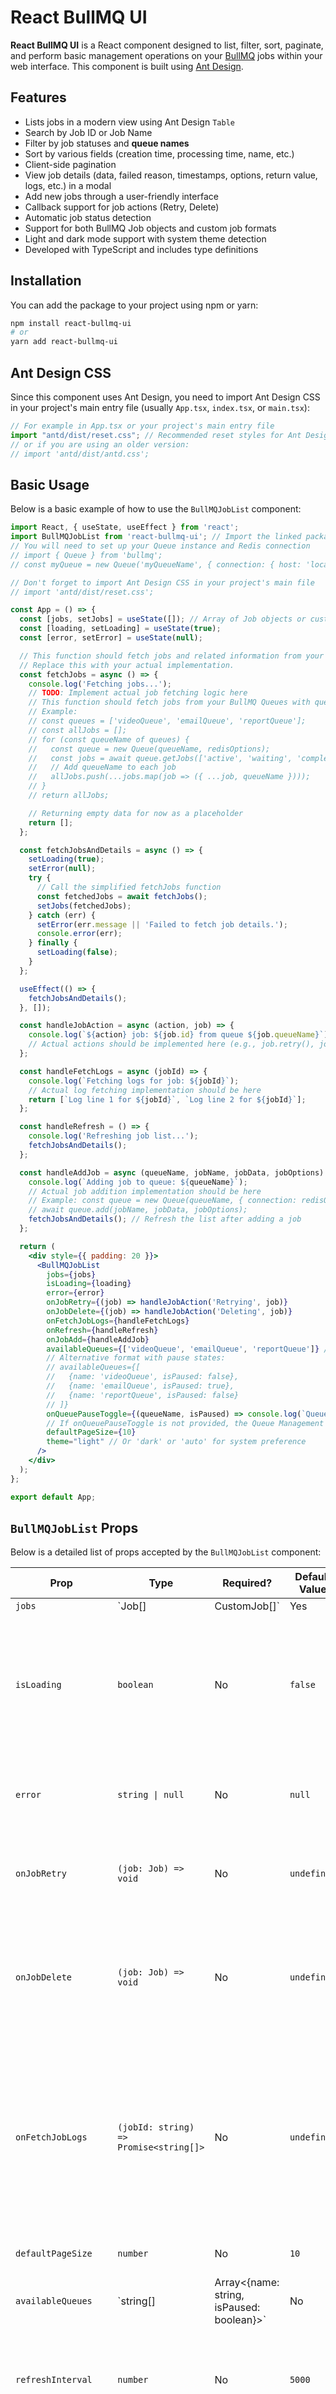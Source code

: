 # React BullMQ UI

**React BullMQ UI** is a React component designed to list, filter, sort, paginate, and perform basic management operations on your [BullMQ](https://bullmq.io/) jobs within your web interface. This component is built using [Ant Design](https://ant.design/).

## Features

- Lists jobs in a modern view using Ant Design `Table`
- Search by Job ID or Job Name
- Filter by job statuses and **queue names**
- Sort by various fields (creation time, processing time, name, etc.)
- Client-side pagination
- View job details (data, failed reason, timestamps, options, return value, logs, etc.) in a modal
- Add new jobs through a user-friendly interface
- Callback support for job actions (Retry, Delete)
- Automatic job status detection
- Support for both BullMQ Job objects and custom job formats
- Light and dark mode support with system theme detection
- Developed with TypeScript and includes type definitions

## Installation

You can add the package to your project using npm or yarn:

```bash
npm install react-bullmq-ui
# or
yarn add react-bullmq-ui
```

## Ant Design CSS

Since this component uses Ant Design, you need to import Ant Design CSS in your project's main entry file (usually `App.tsx`, `index.tsx`, or `main.tsx`):

```jsx
// For example in App.tsx or your project's main entry file
import "antd/dist/reset.css"; // Recommended reset styles for Ant Design v5+
// or if you are using an older version:
// import 'antd/dist/antd.css';
```

## Basic Usage

Below is a basic example of how to use the `BullMQJobList` component:

```jsx
import React, { useState, useEffect } from 'react';
import BullMQJobList from 'react-bullmq-ui'; // Import the linked package
// You will need to set up your Queue instance and Redis connection
// import { Queue } from 'bullmq';
// const myQueue = new Queue('myQueueName', { connection: { host: 'localhost', port: 6379 } });

// Don't forget to import Ant Design CSS in your project's main file
// import 'antd/dist/reset.css';

const App = () => {
  const [jobs, setJobs] = useState([]); // Array of Job objects or custom job data
  const [loading, setLoading] = useState(true);
  const [error, setError] = useState(null);

  // This function should fetch jobs and related information from your BullMQ Queues.
  // Replace this with your actual implementation.
  const fetchJobs = async () => {
    console.log('Fetching jobs...');
    // TODO: Implement actual job fetching logic here
    // This function should fetch jobs from your BullMQ Queues with queue info
    // Example: 
    // const queues = ['videoQueue', 'emailQueue', 'reportQueue'];
    // const allJobs = [];
    // for (const queueName of queues) {
    //   const queue = new Queue(queueName, redisOptions);
    //   const jobs = await queue.getJobs(['active', 'waiting', 'completed', 'failed', 'delayed']);
    //   // Add queueName to each job
    //   allJobs.push(...jobs.map(job => ({ ...job, queueName })));
    // }
    // return allJobs;

    // Returning empty data for now as a placeholder
    return [];
  };

  const fetchJobsAndDetails = async () => {
    setLoading(true);
    setError(null);
    try {
      // Call the simplified fetchJobs function
      const fetchedJobs = await fetchJobs();
      setJobs(fetchedJobs);
    } catch (err) {
      setError(err.message || 'Failed to fetch job details.');
      console.error(err);
    } finally {
      setLoading(false);
    }
  };

  useEffect(() => {
    fetchJobsAndDetails();
  }, []);

  const handleJobAction = async (action, job) => {
    console.log(`${action} job: ${job.id} from queue ${job.queueName}`);
    // Actual actions should be implemented here (e.g., job.retry(), job.remove())
  };

  const handleFetchLogs = async (jobId) => {
    console.log(`Fetching logs for job: ${jobId}`);
    // Actual log fetching implementation should be here
    return [`Log line 1 for ${jobId}`, `Log line 2 for ${jobId}`];
  };

  const handleRefresh = () => {
    console.log('Refreshing job list...');
    fetchJobsAndDetails();
  };

  const handleAddJob = async (queueName, jobName, jobData, jobOptions) => {
    console.log(`Adding job to queue: ${queueName}`);
    // Actual job addition implementation should be here
    // Example: const queue = new Queue(queueName, { connection: redisOptions }); 
    // await queue.add(jobName, jobData, jobOptions);
    fetchJobsAndDetails(); // Refresh the list after adding a job
  };

  return (
    <div style={{ padding: 20 }}>
      <BullMQJobList
        jobs={jobs}
        isLoading={loading}
        error={error}
        onJobRetry={(job) => handleJobAction('Retrying', job)}
        onJobDelete={(job) => handleJobAction('Deleting', job)}
        onFetchJobLogs={handleFetchLogs}
        onRefresh={handleRefresh}
        onJobAdd={handleAddJob}
        availableQueues={['videoQueue', 'emailQueue', 'reportQueue']} // Simple array of strings format
        // Alternative format with pause states:
        // availableQueues={[
        //   {name: 'videoQueue', isPaused: false},
        //   {name: 'emailQueue', isPaused: true},
        //   {name: 'reportQueue', isPaused: false}
        // ]}
        onQueuePauseToggle={(queueName, isPaused) => console.log(`Queue ${queueName} is now ${isPaused ? 'paused' : 'active'}`)}
        // If onQueuePauseToggle is not provided, the Queue Management modal will show queue states as read-only
        defaultPageSize={10}
        theme="light" // Or 'dark' or 'auto' for system preference
      />
    </div>
  );
};

export default App;
```

## `BullMQJobList` Props

Below is a detailed list of props accepted by the `BullMQJobList` component:

| Prop                  | Type                                   | Required? | Default Value | Description                                                                                                                                                                                       |
| --------------------- | -------------------------------------- | --------- | ------------- | ------------------------------------------------------------------------------------------------------------------------------------------------------------------------------------------------- |
| `jobs`                | `Job[] | CustomJob[]`                  | Yes       | -             | Array of BullMQ `Job` objects or custom job objects to display. Job states are automatically detected using the `status` field and queue names are taken from the `queueName` field in each job.   |
| `isLoading`           | `boolean`                              | No        | `false`       | Indicates if the job list is loading. Used for a general loading indicator when the entire list is empty or being updated.                                                                        |
| `error`               | `string \| null`                       | No        | `null`        | Displays an error message if an error occurs while loading jobs.                                                                                                                                  |
| `onJobRetry`          | `(job: Job) => void`                    | No        | `undefined`   | Callback invoked when a job is retried (via the "Retry" button).                                                                                                                                  |
| `onJobDelete`         | `(job: Job) => void`                   | No        | `undefined`   | Callback invoked when a job is deleted (via the "Delete" button). The `jobs` list is expected to be updated after this call.                                                                      |
| `onFetchJobLogs`      | `(jobId: string) => Promise<string[]>` | No        | `undefined`   | Asynchronous callback invoked to fetch job logs when the "Logs" tab is opened in the job detail modal. Takes `jobId` and should return a `Promise` resolving to an array of log strings.          |
| `defaultPageSize`     | `number`                               | No        | `10`          | Default number of jobs per page.                                                                                                                                                                  |
| `availableQueues` | `string[] | Array<{name: string, isPaused: boolean}>`  | No        | `undefined`   | List of queue names or queue objects to display in the queue filter dropdown. Two formats are supported: simple array of strings or array of objects with pause states. If not provided, queue names are derived from jobs.  |
| `refreshInterval`     | `number`                               | No        | `5000`        | Interval in milliseconds for auto refresh. This is used when auto refresh is enabled via the UI toggle.                                                                                           |
| `onRefresh`           | `() => void`                           | No        | `undefined`   | Callback invoked when the "Refresh" button is clicked or auto refresh occurs. When provided, a Refresh button and auto refresh toggle appear in the UI.                                           |
| `onJobAdd`            | `(queueName: string, jobName: string, jobData: any, jobOptions?: JobOptions) => Promise<void>` | No | `undefined` | Callback invoked when a new job is added via the "Add Job" button. When provided, a green Add Job button appears in the UI. |
| `onQueuePauseToggle`  | `(queueName: string, isPaused: boolean) => void` | No | `undefined` | Callback invoked when a queue's pause state is toggled via the Queue Management modal. When provided, switches are shown in the Queue Management modal to toggle queue states. If not provided, queue states are shown as read-only. |
| `theme`               | `'light' \| 'dark' \| 'auto'`          | No        | `'light'`     | Sets the theme for the component. 'light' for light mode, 'dark' for dark mode, or 'auto' to use the system preference. |

### Action Buttons Display Logic

The Actions column in the job list table is displayed conditionally:

- If none of the action handlers (`onJobRetry`, `onJobDelete`, `onFetchJobLogs`) are provided, the entire Actions column will be hidden.
- When at least one of these handlers is provided, the Actions column will be displayed.
- Each button within the Actions column is also conditionally displayed:
  - The "Details" button only appears when `onFetchJobLogs` is provided
  - The "Retry" button only appears when `onJobRetry` is provided
  - The "Delete" button only appears when `onJobDelete` is provided

This allows you to customize which actions are available to users without showing empty action columns or disabled buttons.

### Theme Support

BullMQJobList supports light and dark themes, as well as automatic system theme detection:

```jsx
// Light mode (default)
<BullMQJobList theme="light" {...otherProps} />

// Dark mode
<BullMQJobList theme="dark" {...otherProps} />

// Auto mode - uses the system preference
<BullMQJobList theme="auto" {...otherProps} />
```

The theme setting affects all UI components including the job table, modals, buttons, and other elements. When using 'auto' mode, the component will automatically switch between light and dark themes based on the user's system preferences.

### `JobOptions` Interface for `onJobAdd`

When using the `onJobAdd` prop, you can provide job options using the `JobOptions` interface:

```typescript
interface JobOptions {
  delay?: number;              // Delay before processing the job (in ms)
  attempts?: number;           // Number of attempts if job fails
  backoff?: number | {         // Backoff strategy for failed jobs
    type: string;              // Backoff type ("fixed" or "exponential")
    delay: number;             // Initial delay between retries (in ms)
  };
  lifo?: boolean;              // Add job to the right end of the queue (Last In, First Out)
  timeout?: number;            // Job timeout (in ms)
  priority?: number;           // Job priority (higher numbers = higher priority)
  removeOnComplete?: boolean | number | { 
    count: number;             // Maximum number of completed jobs to keep
    age: number;               // Maximum age in seconds of completed jobs to keep
  };
  removeOnFail?: boolean | number | { 
    count: number;             // Maximum number of failed jobs to keep
    age: number;               // Maximum age in seconds of failed jobs to keep
  };
  stackTraceLimit?: number;    // Limit stack trace size for errors
  repeat?: {
    pattern?: string;          // Cron pattern for recurring jobs
    count?: number;            // Number of times the job should repeat
    tz?: string;               // Timezone
    endDate?: Date | string | number; // End date for recurring jobs
    limit?: number;            // Maximum number of jobs to create
    every?: number;            // Repeat every n milliseconds
    cron?: string;             // Cron expression
  };
  jobId?: string;              // Custom job ID
}
```

Example of using `onJobAdd` with job options:

```javascript
const handleAddJob = async (queueName, jobName, jobData, jobOptions) => {
  // Example job options
  const options = {
    delay: 5000,           // 5 second delay
    attempts: 3,           // Retry 3 times if failed
    removeOnComplete: true, // Remove job after completion
    priority: 2            // Higher priority
  };
  
  const queue = new Queue(queueName, { connection: redisOptions });
  await queue.add(jobName, jobData, jobOptions || options);
  
  // Refresh job list
  fetchJobs();
};

// ...

<BullMQJobList
  // ...other props
  onJobAdd={handleAddJob}
  availableQueues={['videoQueue', 'emailQueue', 'reportQueue']}
  // Optional: provide onQueuePauseToggle to enable queue pause/resume controls
  onQueuePauseToggle={(queueName, isPaused) => console.log(`Queue ${queueName} is now ${isPaused ? 'paused' : 'active'}`)}
  // Without onQueuePauseToggle, queue states are displayed as read-only
/>
```

## Expected Properties for Job Objects

The `BullMQJobList` component is designed to work with both BullMQ `Job` objects and custom job formats. At minimum, job objects should include:

### Required Properties
- `id: string | number`: Unique ID of the job
- `name: string`: Name of the job
- `timestamp: number`: Timestamp (milliseconds) of when the job was created
- `status: string`: Current status of the job (e.g., "waiting", "active", "completed", "failed", etc.)
- `queueName: string`: Name of the queue the job belongs to

### Optional Properties
- `data?: any`: Data payload of the job
- `opts?: object`: Options used when the job was created
- `processedOn?: number`: Timestamp of when the job started processing
- `finishedOn?: number`: Timestamp of when the job was completed or failed
- `failedReason?: string`: Error message if the job failed
- `stacktrace?: string[]`: Stack trace if the job failed
- `attemptsMade?: number`: Number of times the job has been attempted
- `delay?: number`: Duration (milliseconds) for which the job is delayed
- `progress?: number | object | string | boolean`: Progress of the job
- `returnValue?: any` or `returnvalue?: any`: Return value if the job completed successfully

## Action and Log Callbacks

- **Action Callbacks (`onJobRetry`, `onJobDelete`):**
  These functions are called when the respective button is clicked and receive the `Job` object as a parameter. Within these functions, you should call the appropriate methods on your BullMQ `Queue` instance (or directly on the `Job` instance, e.g., `job.retry()`, `job.remove()`, or `queue.retryJobs([job.id])`, etc.).
  After the action is complete, it's recommended to update the `jobs` props (e.g., by re-fetching via your `fetchJobsAndDetails()` function) to refresh the UI.

- **`onFetchJobLogs((jobId: string) => Promise<string[]>)`:**
  This function is called when the "Logs" tab is opened in a job's detail modal. It receives the `jobId` as a parameter and expects a `Promise` that resolves to an array of strings (log lines) for that job.
  Example implementation:
  ```javascript
  const fetchLogsForJob = async (jobId) => {
    // const queue = new Queue('myQueueName'); // Get the relevant queue
    // const { logs } = await queue.getJobLogs(jobId, 0, 200); // Get first 200 log lines
    // return logs;
    return [`Log 1 for ${jobId}`, `Log 2 for ${jobId}`]; // Example
  };
  ```

- **`onJobAdd((queueName: string, jobName: string, jobData: any, jobOptions?: any) => Promise<void>)`:**
  This function is called when a new job is added via the "Add Job" button. It receives the queue name, job name, job data, and optional job options as parameters and should add the job to the specified queue.
  Example implementation:
  ```javascript
  const handleAddJob = async (queueName, jobName, jobData, jobOptions) => {
    const queue = new Queue(queueName, { connection: redisOptions });
    await queue.add(jobName, jobData, jobOptions);
    // Then refresh your job list
    fetchJobs();
  };
  ```

## Contributing

Contributions are welcome! Please open an issue or submit a pull request.

## Acknowledgements

This package was developed with the assistance of GitHub Copilot and Claude 3.7 Sonnet AI. We appreciate the AI tools that help improve developer productivity while respecting human creativity and expertise.

## License

ISC
